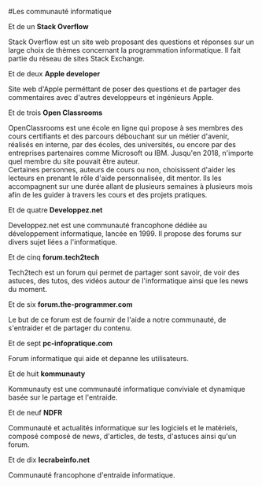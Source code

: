 #Les communauté informatique

Et de un **Stack Overflow**

Stack Overflow est un site web proposant des questions et réponses sur un large choix de thèmes concernant la programmation informatique. Il fait partie du réseau de sites Stack Exchange.


Et de deux **Apple developer**

Site web d'Apple perméttant de poser des questions et de partager des commentaires avec d'autres developpeurs et ingénieurs Apple.


Et de trois **Open Classrooms**

OpenClassrooms est une école en ligne qui propose à ses membres des cours certifiants et des parcours débouchant sur un métier d'avenir, réalisés en interne, par des écoles, des universités, ou encore par des entreprises partenaires comme Microsoft ou IBM. Jusqu'en 2018, n'importe quel membre du site pouvait être auteur.  
Certaines personnes, auteurs de cours ou non, choisissent d'aider les lecteurs en prenant le rôle d'aide personnalisée, dit mentor. Ils les accompagnent sur une durée allant de plusieurs semaines à plusieurs mois afin de les guider à travers les cours et des projets pratiques.


Et de quatre **Developpez.net**

Developpez.net est une communauté francophone dédiée au développement informatique, lancée en 1999. Il propose des forums sur divers sujet liées a l'informatique.

Et de cinq **forum.tech2tech**

Tech2tech est un forum qui permet de partager sont savoir, de voir des astuces, des tutos, des vidéos autour de l'informatique ainsi que les news du moment.


Et de six **forum.the-programmer.com**

Le but de ce forum est de fournir de l'aide a notre communauté, de s'entraider et de partager du contenu.

Et de sept **pc-infopratique.com**

Forum informatique qui aide et depanne les utilisateurs.

Et de huit **kommunauty**

Kommunauty est une communauté informatique conviviale et dynamique basée sur le partage et l'entraide.


Et de neuf **NDFR**

Communauté et actualités informatique sur les logiciels et le matériels, composé composé de news, d'articles, de tests, d'astuces ainsi qu'un forum.


Et de dix **lecrabeinfo.net**

Communauté francophone d'entraide informatique.






